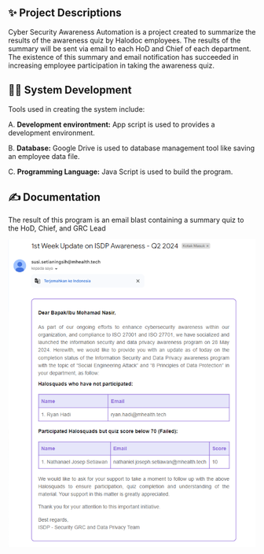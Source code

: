 ## ✨ Project Descriptions 

<p>Cyber Security Awareness Automation is a project created to summarize the results of the awareness quiz by Halodoc employees. The results of the summary will be sent via email to each HoD and Chief of each department. The existence of this summary and email notification has succeeded in increasing employee participation in taking the awareness quiz.</p> 

## 👩‍💻 System Development
<p>Tools used in creating the system include:</p>

A. **Development environtment:** App script is used to provides a development environment.

B. **Database:** Google Drive is used to database management tool like saving an employee data file.

C. **Programming Language:** Java Script is used to build the program.

## ✍️ Documentation
<p>The result of this program is an email blast containing a summary quiz to the HoD, Chief, and GRC Lead</p>
<img src="email-lead.png" alt="Result" width="800"/>
